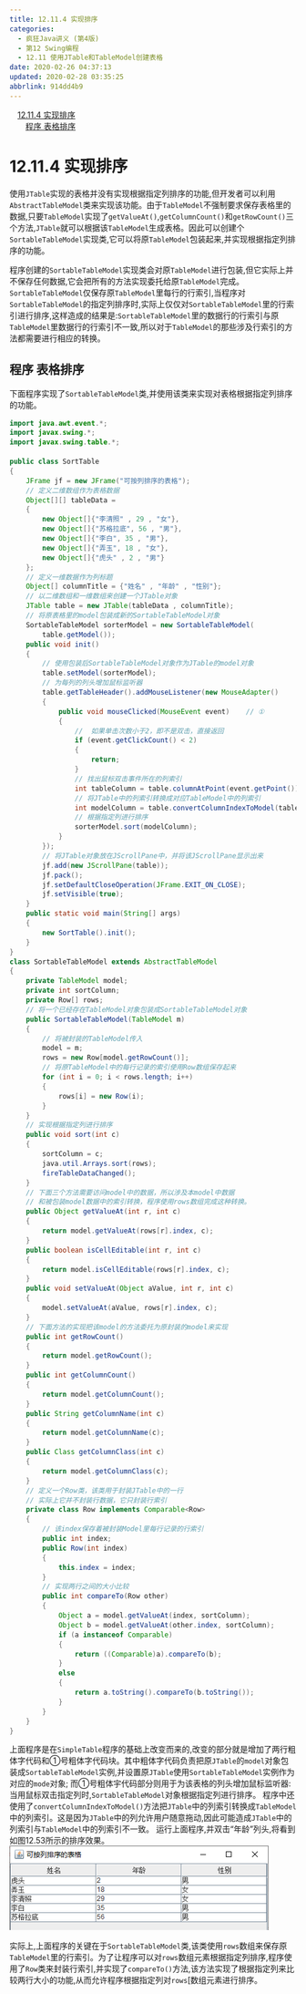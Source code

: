 ```yaml
---
title: 12.11.4 实现排序
categories: 
  - 疯狂Java讲义 (第4版)
  - 第12 Swing编程
  - 12.11 使用JTable和TableModel创建表格
date: 2020-02-26 04:37:13
updated: 2020-02-28 03:35:25
abbrlink: 914dd4b9
---
```

<div id='my_toc'><a href="/JavaReadingNotes/914dd4b9/#12-11-4-实现排序" class="header_1">12.11.4 实现排序</a>&nbsp;<br><a href="/JavaReadingNotes/914dd4b9/#程序-表格排序" class="header_2">程序 表格排序</a>&nbsp;<br></div>
<style>.header_1{margin-left: 1em;}.header_2{margin-left: 2em;}.header_3{margin-left: 3em;}.header_4{margin-left: 4em;}.header_5{margin-left: 5em;}.header_6{margin-left: 6em;}</style>
<!--more-->
<script>if (navigator.platform.search('arm')==-1){document.getElementById('my_toc').style.display = 'none';}var e,p = document.getElementsByTagName('p');while (p.length>0) {e = p[0];e.parentElement.removeChild(e);}</script>

<!--end-->
# 12.11.4 实现排序
使用`JTable`实现的表格并没有实现根据指定列排序的功能,但开发者可以利用`AbstractTableModel`类来实现该功能。由于`TableModel`不强制要求保存表格里的数据,只要`TableModel`实现了`getValueAt()`,`getColumnCount()`和`getRowCount()`三个方法,`JTable`就可以根据该`TableModel`生成表格。因此可以创建个`SortableTableModel`实现类,它可以将原`TableModel`包装起来,并实现根据指定列排序的功能。

程序创建的`SortableTableModel`实现类会对原`TableModel`进行包装,但它实际上并不保存仼何数据,它会把所有的方法实现委托给原`TableModel`完成。`SortableTableModel`仅保存原`TableModel`里每行的行索引,当程序对`SortableTableModel`的指定列排序时,实际上仅仅对`SortableTableModel`里的行索引进行排序,这样造成的结果是:`SortableTableModel`里的数据行的行索引与原`TableModel`里数据行的行索引不一致,所以对于`TableModel`的那些涉及行索引的方法都需要进行相应的转换。
## 程序 表格排序
下面程序实现了`SortableTableModel`类,并使用该类来实现对表格根据指定列排序的功能。
```java
import java.awt.event.*;
import javax.swing.*;
import javax.swing.table.*;

public class SortTable
{
    JFrame jf = new JFrame("可按列排序的表格");
    // 定义二维数组作为表格数据
    Object[][] tableData =
    {
        new Object[]{"李清照" , 29 , "女"},
        new Object[]{"苏格拉底", 56 , "男"},
        new Object[]{"李白", 35 , "男"},
        new Object[]{"弄玉", 18 , "女"},
        new Object[]{"虎头" , 2 , "男"}
    };
    // 定义一维数据作为列标题
    Object[] columnTitle = {"姓名" , "年龄" , "性别"};
    // 以二维数组和一维数组来创建一个JTable对象
    JTable table = new JTable(tableData , columnTitle);
    // 将原表格里的model包装成新的SortableTableModel对象
    SortableTableModel sorterModel = new SortableTableModel(
        table.getModel());
    public void init()
    {
        // 使用包装后SortableTableModel对象作为JTable的model对象
        table.setModel(sorterModel);
        // 为每列的列头增加鼠标监听器
        table.getTableHeader().addMouseListener(new MouseAdapter()
        {
            public void mouseClicked(MouseEvent event)    // ①
            {
                //  如果单击次数小于2，即不是双击，直接返回
                if (event.getClickCount() < 2)
                {
                    return;
                }
                // 找出鼠标双击事件所在的列索引
                int tableColumn = table.columnAtPoint(event.getPoint());
                // 将JTable中的列索引转换成对应TableModel中的列索引
                int modelColumn = table.convertColumnIndexToModel(tableColumn);
                // 根据指定列进行排序
                sorterModel.sort(modelColumn);
            }
        });
        // 将JTable对象放在JScrollPane中，并将该JScrollPane显示出来
        jf.add(new JScrollPane(table));
        jf.pack();
        jf.setDefaultCloseOperation(JFrame.EXIT_ON_CLOSE);
        jf.setVisible(true);
    }
    public static void main(String[] args)
    {
        new SortTable().init();
    }
}
class SortableTableModel extends AbstractTableModel
{
    private TableModel model;
    private int sortColumn;
    private Row[] rows;
    // 将一个已经存在TableModel对象包装成SortableTableModel对象
    public SortableTableModel(TableModel m)
    {
        // 将被封装的TableModel传入
        model = m;
        rows = new Row[model.getRowCount()];
        // 将原TableModel中的每行记录的索引使用Row数组保存起来
        for (int i = 0; i < rows.length; i++)
        {
            rows[i] = new Row(i);
        }
    }
    // 实现根据指定列进行排序
    public void sort(int c)
    {
        sortColumn = c;
        java.util.Arrays.sort(rows);
        fireTableDataChanged();
    }
    // 下面三个方法需要访问model中的数据，所以涉及本model中数据
    // 和被包装model数据中的索引转换，程序使用rows数组完成这种转换。
    public Object getValueAt(int r, int c)
    {
        return model.getValueAt(rows[r].index, c);
    }
    public boolean isCellEditable(int r, int c)
    {
        return model.isCellEditable(rows[r].index, c);
    }
    public void setValueAt(Object aValue, int r, int c)
    {
        model.setValueAt(aValue, rows[r].index, c);
    }
    // 下面方法的实现把该model的方法委托为原封装的model来实现
    public int getRowCount()
    {
        return model.getRowCount();
    }
    public int getColumnCount()
    {
        return model.getColumnCount();
    }
    public String getColumnName(int c)
    {
        return model.getColumnName(c);
    }
    public Class getColumnClass(int c)
    {
        return model.getColumnClass(c);
    }
    // 定义一个Row类，该类用于封装JTable中的一行
    // 实际上它并不封装行数据，它只封装行索引
    private class Row implements Comparable<Row>
    {
        // 该index保存着被封装Model里每行记录的行索引
        public int index;
        public Row(int index)
        {
            this.index = index;
        }
        // 实现两行之间的大小比较
        public int compareTo(Row other)
        {
            Object a = model.getValueAt(index, sortColumn);
            Object b = model.getValueAt(other.index, sortColumn);
            if (a instanceof Comparable)
            {
                return ((Comparable)a).compareTo(b);
            }
            else
            {
                return a.toString().compareTo(b.toString());
            }
        }
    }
}
```
上面程序是在`SimpleTable`程序的基础上改变而来的,改变的部分就是增加了两行粗体字代码和①号粗体字代码块。其中粗体字代码负责把原`JTable`的`model`对象包装成`SortableTableModel`实例,并设置原`JTable`使用`SortableTableModel`实例作为对应的`mode`对象;
而①号粗体宇代码部分则用于为该表格的列头增加鼠标监听器:当用鼠标双击指定列时,`SortableTableModel`对象根据指定列进行排序。
程序中还使用了`convertColumnIndexToModel()`方法把`JTable`中的列索引转换成`TableModel`中的列索引。这是因为`JTable`中的列允许用户随意拖动,因此可能造成`JTable`中的列索引与`TableModel`中的列索引不一致。
运行上面程序,并双击“年龄”列头,将看到如图12.53所示的排序效果。
![](https://raw.githubusercontent.com/lanlan2017/images/master/CrazyJavaHandout4/Chapter12/12.11.4/1.png)
<!-- CrazyJavaHandout4/Chapter12/12.11.4/1 -->
实际上,上面程序的关键在于`SortableTableModel`类,该类使用`rows`数组来保存原`TableModel`里的行索引。为了让程序可以对`rows`数组元素根据指定列排序,程序使用了`Row`类来封装行索引,并实现了`compareTo()`方法,该方法实现了根据指定列来比较两行大小的功能,从而允许程序根据指定列对`rows`[数组元素进行排序。
